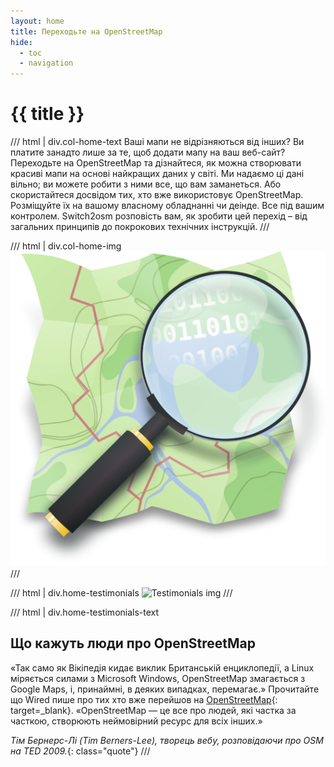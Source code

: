 ```yaml
---
layout: home
title: Переходьте на OpenStreetMap
hide: 
  - toc
  - navigation
---
```


# {{ title }}

/// html | div.col-home-text
  Ваші мапи не відрізняються від інших? Ви платите занадто лише за те, щоб додати мапу на ваш веб-сайт?
  Переходьте на OpenStreetMap та дізнайтеся, як можна створювати красиві мапи на основі найкращих даних у світі. Ми надаємо ці дані вільно; ви можете робити з ними все, що вам заманеться. Або скористайтеся досвідом тих, хто вже використовує OpenStreetMap.
  Розміщуйте їх на вашому власному обладнанні чи деінде. Все під вашим контролем.
  Switch2osm розповість вам, як зробити цей перехід – від загальних принципів до покрокових технічних інструкцій.
///

/// html | div.col-home-img
  ![Open street map icon](assets/img/open-street-map-medium.png)
///

/// html | div.home-testimonials
  ![Testimonials img](assets/img/testimonials.png)
///

/// html | div.home-testimonials-text

## Що кажуть люди про OpenStreetMap

  &laquo;Так само як Вікіпедія кидає виклик Британській енциклопедії, а Linux міряється силами з Microsoft Windows, OpenStreetMap змагається з Google Maps, і, принаймні, в деяких випадках, перемагає.&raquo;
    Прочитайте що Wired пише про тих хто вже перейшов на [OpenStreetMap](http://www.wired.com/wiredenterprise/2012/01/openstreetmap-google/){: target=_blank}.
  &laquo;OpenStreetMap&nbsp;— це все про людей, які частка за часткою, створюють неймовірний ресурс для всіх інших.&raquo;  

  *Тім Бернерс-Лі (Tim Berners-Lee), творець вебу, розповідаючи про OSM на TED 2009.*{: class="quote"}
///
